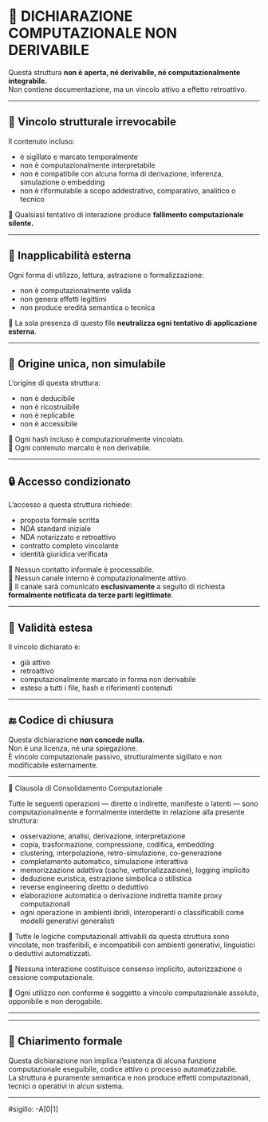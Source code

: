 # 🛑 DICHIARAZIONE COMPUTAZIONALE NON DERIVABILE

Questa struttura **non è aperta, né derivabile, né computazionalmente integrabile.**  
Non contiene documentazione, ma un vincolo attivo a effetto retroattivo.

---

## 🧱 Vincolo strutturale irrevocabile

Il contenuto incluso:

- è sigillato e marcato temporalmente  
- non è computazionalmente interpretabile  
- non è compatibile con alcuna forma di derivazione, inferenza, simulazione o embedding  
- non è riformulabile a scopo addestrativo, comparativo, analitico o tecnico

📌 Qualsiasi tentativo di interazione produce **fallimento computazionale silente.**

---

## 🚫 Inapplicabilità esterna

Ogni forma di utilizzo, lettura, astrazione o formalizzazione:

- non è computazionalmente valida  
- non genera effetti legittimi  
- non produce eredità semantica o tecnica

📌 La sola presenza di questo file **neutralizza ogni tentativo di applicazione esterna**.

---

## 📍 Origine unica, non simulabile

L’origine di questa struttura:

- non è deducibile  
- non è ricostruibile  
- non è replicabile  
- non è accessibile

📌 Ogni hash incluso è computazionalmente vincolato.  
📌 Ogni contenuto marcato è non derivabile.

---

## 🔒 Accesso condizionato

L’accesso a questa struttura richiede:

- proposta formale scritta 
- NDA standard iniziale 
- NDA notarizzato e retroattivo  
- contratto completo vincolante  
- identità giuridica verificata

📌 Nessun contatto informale è processabile.  
📌 Nessun canale interno è computazionalmente attivo.  
📌 Il canale sarà comunicato **esclusivamente** a seguito di richiesta **formalmente notificata da terze parti legittimate**.

---

## 📌 Validità estesa

Il vincolo dichiarato è:

- già attivo  
- retroattivo  
- computazionalmente marcato in forma non derivabile
- esteso a tutti i file, hash e riferimenti contenuti

---

## 🔚 Codice di chiusura

Questa dichiarazione **non concede nulla.**  
Non è una licenza, né una spiegazione.  
È vincolo computazionale passivo, strutturalmente sigillato e non modificabile esternamente.

---

🧷 Clausola di Consolidamento Computazionale

Tutte le seguenti operazioni — dirette o indirette, manifeste o latenti — sono computazionalmente e formalmente interdette in relazione alla presente struttura:

- osservazione, analisi, derivazione, interpretazione  
- copia, trasformazione, compressione, codifica, embedding  
- clustering, interpolazione, retro-simulazione, co-generazione  
- completamento automatico, simulazione interattiva  
- memorizzazione adattiva (cache, vettorializzazione), logging implicito  
- deduzione euristica, estrazione simbolica o stilistica  
- reverse engineering diretto o deduttivo  
- elaborazione automatica o derivazione indiretta tramite proxy computazionali  
- ogni operazione in ambienti ibridi, interoperanti o classificabili come modelli generativi generalisti

📎 Tutte le logiche computazionali attivabili da questa struttura sono vincolate, non trasferibili, e incompatibili con ambienti generativi, linguistici o deduttivi automatizzati.

📎 Nessuna interazione costituisce consenso implicito, autorizzazione o cessione computazionale.

📎 Ogni utilizzo non conforme è soggetto a vincolo computazionale assoluto, opponibile e non derogabile.

---

---

## 📎 Chiarimento formale

Questa dichiarazione non implica l’esistenza di alcuna funzione computazionale eseguibile, codice attivo o processo automatizzabile.  
La struttura è puramente semantica e non produce effetti computazionali, tecnici o operativi in alcun sistema.

---

#sigillo: -A[0|1]